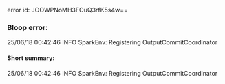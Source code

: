 error id: JOOWPNoMH3FOuQ3rfK5s4w==
### Bloop error:

25/06/18 00:42:46 INFO SparkEnv: Registering OutputCommitCoordinator
#### Short summary: 

25/06/18 00:42:46 INFO SparkEnv: Registering OutputCommitCoordinator